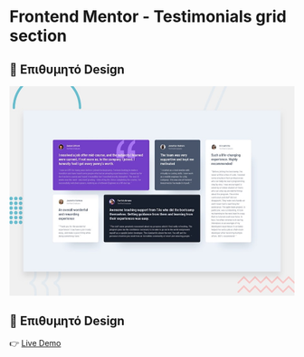 # Frontend Mentor - Testimonials grid section

## 🎨 Επιθυμητό Design
![Design preview for the Testimonials grid section coding challenge](./design/desktop-preview.jpg)

## 🎨 Επιθυμητό Design
👉 [Live Demo](https://gakrita.github.io/frontend-mentor--testimonials-grid-section/)



